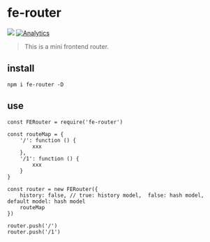 # fe-router

![](https://img.shields.io/badge/rollup-0.65.0-brightgreen.svg)
[![Analytics](https://ga-beacon.appspot.com/UA-124794789-1/welcome-page)](https://github.com/igrigorik/ga-beacon)

> This is a mini frontend router.

## install 

```
npm i fe-router -D
```

## use 

```
const FERouter = require('fe-router')

const routeMap = {
    '/': function () {
        xxx
    },
    '/1': function () {
        xxx
    }
}

const router = new FERouter({
    history: false, // true: history model,  false: hash model, default model: hash model
    routeMap
})

router.push('/')
router.push('/1')

```
